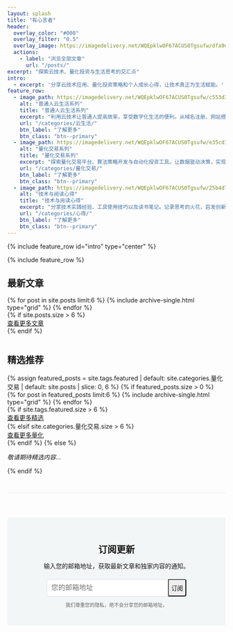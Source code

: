 ```yaml
---
layout: splash
title: "有心言者"
header:
  overlay_color: "#000"
  overlay_filter: "0.5"
  overlay_image: https://imagedelivery.net/WQEpklwOF67ACUS0Tgsufw/dfa9d2a3-3054-46d8-241e-717209aaf600/public?format=auto&width=1920&quality=85
  actions:
    - label: "浏览全部文章"
      url: "/posts/"
excerpt: "探索云技术、量化投资与生活思考的交汇点"
intro: 
  - excerpt: '分享云技术应用、量化投资策略和个人成长心得，让技术真正为生活赋能。'
feature_row:
  - image_path: https://imagedelivery.net/WQEpklwOF67ACUS0Tgsufw/c553d355-9a2e-4753-4a47-9009b7cab200/public?format=auto&width=600&quality=75
    alt: "普通人云生活系列"
    title: "普通人云生活系列"
    excerpt: "利用云技术让普通人提高效率，享受数字化生活的便利。从域名注册、网站搭建到云服务应用，打造个人数字生态系统的全方位指南。"
    url: "/categories/云生活/"
    btn_label: "了解更多"
    btn_class: "btn--primary"
  - image_path: https://imagedelivery.net/WQEpklwOF67ACUS0Tgsufw/e35cd10a-83b4-4939-ecb6-35edeb1a2d00/public?format=auto&width=600&quality=75
    alt: "量化交易系列"
    title: "量化交易系列"
    excerpt: "探索量化交易平台、算法策略开发与自动化投资工具。让数据驱动决策，实现更科学的投资方法。分享实用的量化分析技术与工具。"
    url: "/categories/量化交易/"
    btn_label: "了解更多"
    btn_class: "btn--primary"
  - image_path: https://imagedelivery.net/WQEpklwOF67ACUS0Tgsufw/25b4d7c3-4f8e-4b62-5b9e-9fe1a6c10200/public?format=auto&width=600&quality=75
    alt: "技术与阅读心得"
    title: "技术与阅读心得"
    excerpt: "分享技术实践经验、工具使用技巧以及读书笔记。记录思考的火花，启发创新的灵感。让知识转化为实践的力量，提升个人与职业发展。"
    url: "/categories/心得/"
    btn_label: "了解更多"
    btn_class: "btn--primary"
---
```


{% include feature_row id="intro" type="center" %}

<!-- 样式已移至custom.css文件 -->

{% include feature_row %}

<div class="latest-posts">
  <h2 class="archive__subtitle">最新文章</h2>
  <div class="grid__wrapper">
    {% for post in site.posts limit:6 %}
      {% include archive-single.html type="grid" %}
    {% endfor %}
  </div>
  {% if site.posts.size > 6 %}
  <div class="view-more-btn">
    <a href="{{ site.baseurl }}/posts/" class="btn btn--primary">查看更多文章</a>
  </div>
  {% endif %}
</div>

<div style="clear: both; margin-top: 3em;"></div>

<div class="featured-post">
  <h2 class="archive__subtitle">精选推荐</h2>
  {% assign featured_posts = site.tags.featured | default: site.categories.量化交易 | default: site.posts | slice: 0, 6 %}
  {% if featured_posts.size > 0 %}
    <div class="grid__wrapper">
      {% for post in featured_posts limit:6 %}
        {% include archive-single.html type="grid" %}
      {% endfor %}
    </div>
    {% if site.tags.featured.size > 6 %}
    <div class="view-more-btn">
      <a href="{{ site.baseurl }}/tags/featured/" class="btn btn--primary">查看更多精选</a>
    </div>
    {% elsif site.categories.量化交易.size > 6 %}
    <div class="view-more-btn">
      <a href="{{ site.baseurl }}/categories/量化交易/" class="btn btn--primary">查看更多量化</a>
    </div>
    {% endif %}
  {% else %}
    <p><em>敬请期待精选内容...</em></p>
  {% endif %}
</div>

<div style="clear: both; margin-top: 3em;"></div>

<div class="subscription-container" style="margin-top: 3em; padding-top: 2em; border-top: 1px solid #eaeaea;">
  <div class="subscribe-section" style="text-align: center; padding: 2em 0; background-color: #f3f6f6; margin: 2em 0; border-radius: 5px;">
    <h2 style="margin-bottom: 0.5em;">订阅更新</h2>
    <p style="margin-bottom: 1.5em;">输入您的邮箱地址，获取最新文章和独家内容的通知。</p>
    <form action="https://formspree.io/f/xpwqvvop" method="POST" class="subscription-form" style="max-width: 500px; margin: 0 auto;">
      <div style="display: flex; justify-content: center; align-items: center; max-width: 400px; margin: 0 auto;">
        <input type="email" name="email" placeholder="您的邮箱地址" required style="padding: 10px; width: 70%; border: 1px solid #ddd; border-radius: 4px 0 0 4px; font-size: 16px; height: 40px; box-sizing: border-box;">
        <button type="submit" class="btn btn--primary" style="border-radius: 0 4px 4px 0; margin: 0; flex-shrink: 0; height: 40px; box-sizing: border-box; display: flex; align-items: center; justify-content: center;">订阅</button>
      </div>
      <input type="hidden" name="_subject" value="新订阅 - 有心言者">
      <input type="hidden" name="_next" value="https://zhurong2020.github.io/youxinyanzhe/thanks/">
      <!-- <input type="hidden" name="_next" value="https://arong.eu.org/youxinyanzhe/thanks/"> -->
    </form>
    <p style="font-size: 0.8em; margin-top: 1em; color: #666;">我们尊重您的隐私，绝不会分享您的邮箱地址。</p>
  </div>
</div>

